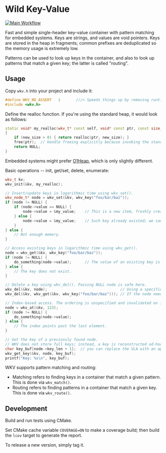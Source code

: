# Wild Key-Value

[![Main Workflow](https://github.com/pavel-kirienko/wild_key_value/actions/workflows/main.yml/badge.svg)](https://github.com/pavel-kirienko/wild_key_value/actions/workflows/main.yml)

Fast and simple single-header key-value container with pattern matching for embedded systems.
Keys are strings, and values are void pointers.
Keys are stored in the heap in fragments; common prefixes are deduplicated so the memory usage is extremely low.

Patterns can be used to look up keys in the container, and also to look up patterns that match a given key;
the latter is called "routing".


## Usage

Copy `wkv.h` into your project and include it:

```c++
#define WKV_NO_ASSERT   1       ///< Speeds things up by removing runtime invariant checking.
#include <wkv.h>
```

Define the realloc function. If you're using the standard heap, it would look as follows:

```c++
static void* my_realloc(wkv_t* const self, void* const ptr, const size_t new_size)
{
    if (new_size > 0) { return realloc(ptr, new_size); }
    free(ptr);  // Handle freeing explicitly because invoking the standard realloc() with zero size is UB.
    return NULL;
}
```

Embedded systems might prefer [O1Heap](https://github.com/pavel-kirienko/o1heap), which is only slightly different.

Basic operations -- init, get/set, delete, enumerate:

```c++
wkv_t kv;
wkv_init(&kv, my_realloc);

// Insert/update keys in logarithmic time using wkv_set().
wkv_node_t* node = wkv_set(&kv, wkv_key("foo/bar/baz"));
if (node != NULL) {
    if (node->value == NULL) {
        node->value = &my_value;    // This is a new item, freshly created. We must assign a non-NULL value.
    } else {
        node->value = &my_value;    // Such key already existed; we can reassign it here.
    }
} else {
    // Not enough memory.
}

// Access existing keys in logarithmic time using wkv_get().
node = wkv_get(&kv, wkv_key("foo/bar/baz"));
if (node != NULL) {
    do_something(node->value);      // The value of an existing key is never NULL.
} else {
    // The key does not exist.
}

// Delete a key using wkv_del(). Passing NULL node is safe here.
wkv_del(&kv, node);                                 // Using a specific node.
wkv_del(&kv, wkv_get(&kv, wkv_key("foo/bar/baz"))); // If the node needs to be found first (safe if not found).

// Index-based access. The ordering is unspecified and invalidated on insertion.
node = wkv_at(&kv, 123);
if (node != NULL) {
    do_something(node->value);
} else {
    // The index points past the last element.
}

// Get the key of a previosuly found node.
// WKV does not store full keys; instead, a key is reconstructed ad-hoc like so:
char key_buf[node->key_len + 1];  // you can replace the VLA with an application-specific capacity.
wkv_get_key(&kv, node, key_buf);
printf("Key: %s\n", key_buf);
```

WKV supports pattern matching and routing:
- Matching refers to finding keys in a container that match a given pattern. This is done via `wkv_match()`.
- Routing refers to finding patterns in a container that match a given key. This is done via `wkv_route()`.

## Development

Build and run tests using CMake.

Set CMake cache variable `COVERAGE=ON` to make a coverage build; then build the `lcov` target to generate the report.

To release a new version, simply tag it.
